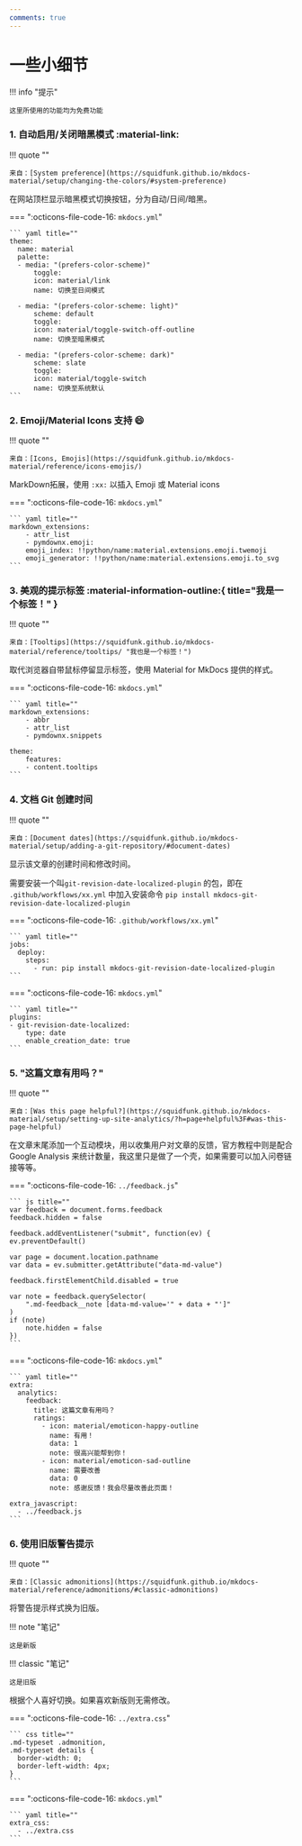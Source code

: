 ```yaml
---
comments: true
---
```


# 一些小细节

!!! info "提示"

    这里所使用的功能均为免费功能

### 1. 自动启用/关闭暗黑模式 :material-link:

!!! quote ""

    来自：[System preference](https://squidfunk.github.io/mkdocs-material/setup/changing-the-colors/#system-preference)

在网站顶栏显示暗黑模式切换按钮，分为自动/日间/暗黑。

=== ":octicons-file-code-16: `mkdocs.yml`"

    ``` yaml title=""
    theme:
      name: material
      palette:
      - media: "(prefers-color-scheme)"
          toggle:
          icon: material/link
          name: 切换至日间模式

      - media: "(prefers-color-scheme: light)"
          scheme: default 
          toggle:
          icon: material/toggle-switch-off-outline
          name: 切换至暗黑模式

      - media: "(prefers-color-scheme: dark)"
          scheme: slate
          toggle:
          icon: material/toggle-switch
          name: 切换至系统默认
    ```

### 2. Emoji/Material Icons 支持 :smile:

!!! quote ""

    来自：[Icons, Emojis](https://squidfunk.github.io/mkdocs-material/reference/icons-emojis/)

MarkDown拓展，使用 `:xx:` 以插入 Emoji 或 Material icons

=== ":octicons-file-code-16: `mkdocs.yml`"

    ``` yaml title=""
    markdown_extensions:
        - attr_list
        - pymdownx.emoji:
        emoji_index: !!python/name:material.extensions.emoji.twemoji
        emoji_generator: !!python/name:material.extensions.emoji.to_svg
    ```

### 3. 美观的提示标签 :material-information-outline:{ title="我是一个标签！" }

!!! quote ""

    来自：[Tooltips](https://squidfunk.github.io/mkdocs-material/reference/tooltips/ "我也是一个标签！")

取代浏览器自带鼠标停留显示标签，使用 Material for MkDocs 提供的样式。

=== ":octicons-file-code-16: `mkdocs.yml`"

    ``` yaml title=""
    markdown_extensions:
        - abbr
        - attr_list
        - pymdownx.snippets

    theme:
        features:
        - content.tooltips
    ```

### 4. 文档 Git 创建时间

!!! quote ""

    来自：[Document dates](https://squidfunk.github.io/mkdocs-material/setup/adding-a-git-repository/#document-dates)

显示该文章的创建时间和修改时间。

需要安装一个叫`git-revision-date-localized-plugin` 的包，即在 `.github/workflows/xx.yml` 中加入安装命令 `pip install mkdocs-git-revision-date-localized-plugin` 

=== ":octicons-file-code-16: `.github/workflows/xx.yml`"

    ``` yaml title=""
    jobs:
      deploy:
        steps:
          - run: pip install mkdocs-git-revision-date-localized-plugin
    ```

=== ":octicons-file-code-16: `mkdocs.yml`"

    ``` yaml title=""
    plugins:
    - git-revision-date-localized:
        type: date
        enable_creation_date: true
    ```

### 5. "这篇文章有用吗？"

!!! quote ""

    来自：[Was this page helpful?](https://squidfunk.github.io/mkdocs-material/setup/setting-up-site-analytics/?h=page+helpful%3F#was-this-page-helpful)

在文章末尾添加一个互动模块，用以收集用户对文章的反馈，官方教程中则是配合 Google Analysis 来统计数量，我这里只是做了一个壳，如果需要可以加入问卷链接等等。

=== ":octicons-file-code-16: `../feedback.js`"

    ``` js title=""
    var feedback = document.forms.feedback
    feedback.hidden = false 

    feedback.addEventListener("submit", function(ev) {
    ev.preventDefault()

    var page = document.location.pathname 
    var data = ev.submitter.getAttribute("data-md-value")

    feedback.firstElementChild.disabled = true 

    var note = feedback.querySelector(
        ".md-feedback__note [data-md-value='" + data + "']"
    )
    if (note)
        note.hidden = false 
    })
    ```

=== ":octicons-file-code-16: `mkdocs.yml`"

    ``` yaml title=""
    extra:
      analytics: 
        feedback:
          title: 这篇文章有用吗？
          ratings:
            - icon: material/emoticon-happy-outline
              name: 有用！
              data: 1
              note: 很高兴能帮到你！
            - icon: material/emoticon-sad-outline
              name: 需要改善
              data: 0
              note: 感谢反馈！我会尽量改善此页面！

    extra_javascript:
      - ../feedback.js
    ```

### 6. 使用旧版警告提示

!!! quote ""

    来自：[Classic admonitions](https://squidfunk.github.io/mkdocs-material/reference/admonitions/#classic-admonitions)

将警告提示样式换为旧版。

!!! note "笔记"

    这是新版

!!! classic "笔记"

    这是旧版

根据个人喜好切换。如果喜欢新版则无需修改。

<style>
  .md-typeset .admonition.classic {
    border-width: 0;
    border-left-width: 4px;
  }
</style>

=== ":octicons-file-code-16: `../extra.css`"

    ``` css title=""
    .md-typeset .admonition,
    .md-typeset details {
      border-width: 0;
      border-left-width: 4px;
    }
    ```

=== ":octicons-file-code-16: `mkdocs.yml`"

    ``` yaml title=""
    extra_css:
      - ../extra.css
    ```
